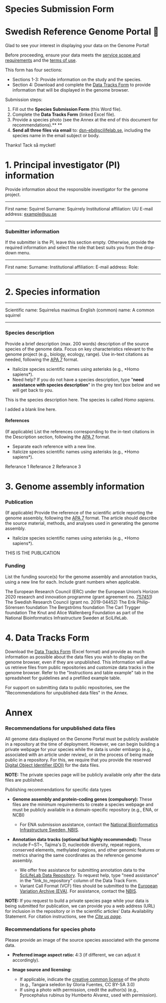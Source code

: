 <div>

# Species Submission Form

# Swedish Reference Genome Portal 🧬

Glad to see your interest in displaying your data on the Genome Portal!

Before proceeding, ensure your data meets the [service scope and
requirements](https://genomes.scilifelab.se/contribute/) and the [terms
of use](https://genomes.scilifelab.se/terms/).

This form has four sections:

- Sections 1-3: Provide information on the study and the species.
- Section 4: Download and complete the [Data Tracks
  Form](https://nextcloud.dc.scilifelab.se/s/sof3AJxDMAdYzXG) to provide
  information that will be displayed in the genome browser.

Submission steps:

1.  Fill out the **Species Submission Form** (this Word file).
2.  Complete the **Data Tracks Form** (linked Excel file).
3.  Provide a species photo (see the Annex at the end of this document
    for recommendations).** **
4.  **Send all three files via** **email**
    to: [dsn-eb@scilifelab.se](http://dsn-eb@scilifelab.se/), including
    the species name in the email subject or body.

Thanks! Tack så mycket!

# 1. Principal investigator (PI) information

Provide information about the responsible investigator for the genome
project.

  ---------------------------- --
  First name: Squirrel
  Surname: Squirrely
  Institutional affiliation:   UU
  E-mail address:       example@uu.se
  ---------------------------- --

### Submitter information

If the submitter is the PI, leave this section empty. Otherwise, provide
the required information and select the role that best suits you from
the drop-down menu.

  ---------------------------- --
  First name:
  Surname:
  Institutional affiliation:
  E-mail address:
  Role:
  ---------------------------- --

# 2. Species information

  ------------------------ --
  Scientific name:   Squirrelus maximus
  English (common) name:  A common squirrel
  ------------------------ --

### Species description

Provide a brief description (max. 200 words) description of the source
species of the genome data. Focus on key characteristics relevant to the
genome project (e.g., biology, ecology, range). Use in-text citations as
needed, following the [APA 7](https://apastyle.apa.org/) format.

- Italicize species scientific names using asterisks (e.g., \*Homo
  sapiens\*).
- Need help? If you do not have a species description, type "**need
  assistance with species description**" in the grey text box below and
  we will get back to you.

This is the species description here. The species is called *Homo sapiens*.

I added a blank line here.

#### References

(If applicable) List the references corresponding to the in-text
citations in the Description section, following the [APA
7](https://apastyle.apa.org/) format.

- Separate each reference with a new line.
- Italicize species scientific names using asterisks (e.g., \*Homo
  sapiens\*).


Referance 1
Referance 2
Referance 3

# 3. Genome assembly information

### Publication

(If applicable) Provide the reference of the scientific article
reporting the genome assembly, following the [APA
7](https://apastyle.apa.org/) format. The article should describe the
source material, methods, and analyses used in generating the genome
assembly.

- Italicize species scientific names using asterisks (e.g., \*Homo
  sapiens\*).

THIS IS THE PUBLICATION

### Funding

List the funding source(s) for the genome assembly and annotation
tracks, using a new line for each. Include grant numbers when
applicable.

The European Research Council (ERC) under the European Union’s Horizon 2020 research and innovation programme (grant agreement no. [757451](https://cordis.europa.eu/project/id/757451))
The Swedish Research Council (grant no. 2019-04452)
The Erik Philip-Sörensen foundation
The Bergströms foundation
The Carl Trygger foundation
The Knut and Alice Wallenberg Foundation as part of the National Bioinformatics Infrastructure Sweden at SciLifeLab.

# 4. Data Tracks Form

Download the [Data Tracks
Form](https://nextcloud.dc.scilifelab.se/s/sof3AJxDMAdYzXG) (Excel
format) and provide as much information as possible about the data files
you wish to display on the genome browser, even if they are unpublished.
This information will allow us retrieve files from public repositories
and customize data tracks in the genome browser. Refer to the
"Instructions and table example" tab in the spreadsheet for guidelines
and a prefilled example table.

For support on submitting data to public repositories, see the
"Recommendations for unpublished data files" in the Annex.

# Annex

### Recommendations for unpublished data files

All genome data displayed on the Genome Portal must be publicly
available in a repository at the time of deployment. However, we can
begin building a private webpage for your species while the data is
under embargo (e.g., associated with an article under review), or in the
process of being made public in a repository. For this, we require that
you provide the reserved [Digital Object Identifier
(DOI)](https://www.doi.org/) for the data files.

**NOTE:** The private species page will be publicly available only after
the data files are published.

Publishing recommendations for specific data types

- **Genome assembly and protein-coding genes (compulsory):** These files
  are the minimum requirements to create a species webpage and must be
  publicly available in a domain-specific repository (e.g., ENA, or
  NCBI)

  - For ENA submission assistance, contact the [National Bioinformatics
    Infrastructure Sweden,
    NBIS](https://nbis.se/services/data-management-support/apply).

- **Annotation data tracks (optional but highly recommended):** These
  include F~ST~, Tajima's D, nucleotide diversity, repeat regions,
  conserved elements, methylated regions, and other genomic features or
  metrics sharing the same coordinates as the reference genome assembly.

  - We offer free assistance for submitting annotation data to the
    [SciLifeLab Data
    Repository](https://www.scilifelab.se/data/repository/). To request
    help, type "need assistance" in the "link_to_repository" column of
    the Data Track Form.
  - Variant Call Format (VCF) files should be submitted to the [European
    Variation Archive (EVA)](https://www.ebi.ac.uk/eva/). For
    assistance, contact the
    [NBIS](https://nbis.se/services/data-management-support/apply).

**NOTE:** If you request to build a private species page while your data
is being submitted for publication, we can provide you a web address
(URL) for inclusion in the repository or in the scientific articles'
Data Availability Statement. For citation instructions, see the [*Cite
us page*](https://genomes.scilifelab.se/cite_us/).

### Recommendations for species photo

Please provide an image of the source species associated with the genome
data.

- **Preferred image aspect ratio:** 4:3 (if different, we can adjust it
  accordingly).

<!-- -->

- **Image source and licensing:**

  - If applicable, indicate the [creative common
    license](https://creativecommons.org/share-your-work/cclicenses/) of
    the photo (e.g., Tangara seledon by Gloria Fuentes, CC BY-SA 3.0)
  - If using a photo with permission, credit the author(s) (e.g.,
    Pyrocephalus rubinus by Humberto Alvarez, used with permission).

</div>
